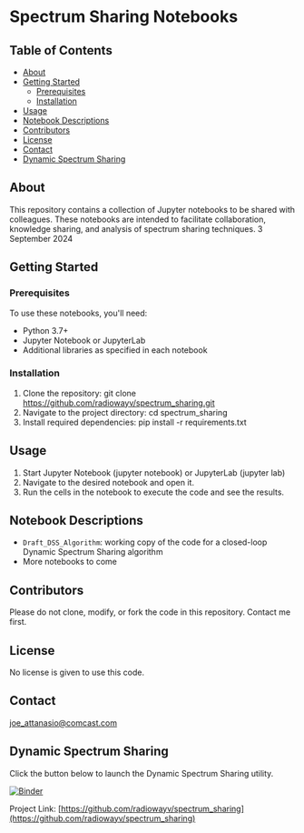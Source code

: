 # Spectrum Sharing Notebooks

## Table of Contents
- [About](#about)
- [Getting Started](#getting-started)
  - [Prerequisites](#prerequisites)
  - [Installation](#installation)
- [Usage](#usage)
- [Notebook Descriptions](#notebook-descriptions)
- [Contributors](#contributors)
- [License](#license)
- [Contact](#contact)
- [Dynamic Spectrum Sharing](#dynamic-spectrum-sharing)

## About
This repository contains a collection of Jupyter notebooks to be shared with colleagues.
These notebooks are intended to facilitate collaboration, knowledge sharing, and analysis of spectrum sharing techniques.
3 September 2024

## Getting Started

### Prerequisites
To use these notebooks, you'll need:
- Python 3.7+
- Jupyter Notebook or JupyterLab
- Additional libraries as specified in each notebook

### Installation
1. Clone the repository: git clone https://github.com/radiowayv/spectrum_sharing.git
2. Navigate to the project directory:  cd spectrum_sharing
3. Install required dependencies:  pip install -r requirements.txt

## Usage
1. Start Jupyter Notebook (jupyter notebook) or JupyterLab (jupyter lab)
2. Navigate to the desired notebook and open it.
3. Run the cells in the notebook to execute the code and see the results.

## Notebook Descriptions
- `Draft_DSS_Algorithm`: working copy of the code for a closed-loop Dynamic Spectrum Sharing algorithm
- More notebooks to come

## Contributors
Please do not clone, modify, or fork the code in this repository.  Contact me first.

## License
No license is given to use this code. 
 
## Contact
joe_attanasio@comcast.com

## Dynamic Spectrum Sharing 
Click the button below to launch the Dynamic Spectrum Sharing utility.

[![Binder](https://mybinder.org/badge_logo.svg)](https://mybinder.org/v2/gh/radiowayv/spectrum_sharing/HEAD?urlpath=voila%2Frender%2FDraft_DSS_Algorithm.ipynb)


Project Link: [https://github.com/radiowayv/spectrum_sharing](https://github.com/radiowayv/spectrum_sharing)
